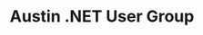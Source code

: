 ---
state: TX
region: Austin
title: Austin .NET User Group
group_url: http://adnug.org/
topics: [ dotnet ]
---